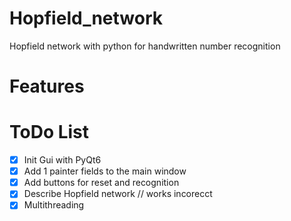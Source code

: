 # Hopfield_network
Hopfield network with python for handwritten number recognition


# Features
 

# ToDo List
- [x] Init Gui with PyQt6
- [x] Add 1 painter fields to the main window
- [x] Add buttons for reset and recognition
- [x] Describe Hopfield network // works incorecct
- [x] Multithreading